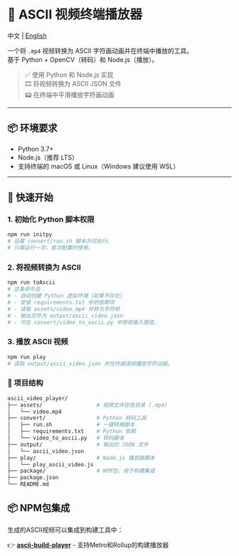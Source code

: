 # 🎥 ASCII 视频终端播放器

中文 | [English](./README.md)

一个将 `.mp4` 视频转换为 ASCII 字符画动画并在终端中播放的工具。  
基于 Python + OpenCV（转码）和 Node.js（播放）。

> ✅ 使用 Python 和 Node.js 实现  
> 🎞️ 将视频转换为 ASCII JSON 文件  
> 📟 在终端中平滑播放字符画动画

---

## 📦 环境要求

- Python 3.7+
- Node.js（推荐 LTS）
- 支持终端的 macOS 或 Linux（Windows 建议使用 WSL）

---

## 🚀 快速开始

### 1. 初始化 Python 脚本权限

```bash
npm run initpy
# 设置 convert/run.sh 脚本为可执行。
# 只需运行一次，首次配置时使用。
```

### 2. 将视频转换为 ASCII
```bash
npm run toAscii
# 这条命令会：
# - 自动创建 Python 虚拟环境（如果不存在）
# - 安装 requirements.txt 中的依赖项
# - 读取 assets/video.mp4 并转为字符帧
# - 输出文件为 output/ascii_video.json
# - 可在 convert/video_to_ascii.py 中修改输入路径。
```

### 3. 播放 ASCII 视频
```bash
npm run play
# 读取 output/ascii_video.json 并在终端逐帧播放字符动画。
```

### 📁 项目结构
```bash
ascii_video_player/
├── assets/                 # 视频文件存放目录 (.mp4)
│   └── video.mp4
├── convert/                # Python 转码工具
│   ├── run.sh              # 一键转换脚本
│   ├── requirements.txt    # Python 依赖
│   └── video_to_ascii.py   # 转码脚本
├── output/                 # 输出的 JSON 文件
│   └── ascii_video.json
├── play/                   # Node.js 播放器脚本
│   └── play_ascii_video.js
├── package/                # NPM包，用于构建集成
├── package.json
└── README.md
```

## 📦 NPM包集成

生成的ASCII视频可以集成到构建工具中：

👉 **[ascii-build-player](./package/README_zh.md)** - 支持Metro和Rollup的构建播放器